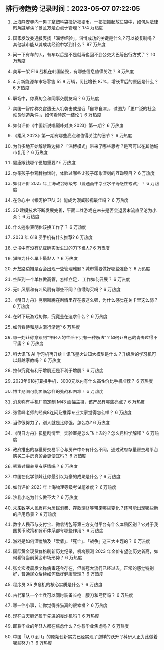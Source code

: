 
## 排行榜趋势 记录时间：2023-05-07 07:22:05
  
  1. 上海静安寺内一男子拿塑料袋捡祈福硬币，一把把抓起放进袋中，如何从法律的角度解读？景区方是否疏于管理？ 174 万热度
    
  2. 国家发改委通报表扬「淄博经验」，淄博成功的关键是什么？可以被复制吗？其他城市能从其成功经验中学到什么？ 87 万热度
    
  3. 问一下有车的人，有车以后是不是就再也回不到公交大巴等出行方式了？ 10 万热度
    
  4. 美军一架 F16 战机在韩国坠毁，有哪些信息值得关注？ 8 万热度
    
  5. 4 月新能源车市场零售 52.9 万辆，同比增长 87%，增长背后的原因是什么？ 6 万热度
    
  6. 职场中，你真的会和同事交朋友吗？ 6 万热度
    
  7. 美国一智库称克宫遭无人机袭击或是俄「自导自演」，试图为「更广泛的社会动员创造条件」，如何看待这一结论？ 6 万热度
    
  8. 如何评价《中国新说唱巅峰对决 2023》第一期？ 6 万热度
    
  9. 《乘风 2023》第一期有哪些亮点和值得关注的细节？ 6 万热度
    
  10. 为何多地开始解禁路边摊？「淄博模式」带来了哪些思考？是否可以在其他城市复用？ 6 万热度
    
  11. 健康跟钱哪个更加重要? 6 万热度
    
  12. 你带孩子参观博物馆时，体验过哪些让孩子印象深刻的互动项目？ 6 万热度
    
  13. 如何评价 2023 年上海政治等级考（普通高中学业水平等级性考试）？ 6 万热度
    
  14. 在你心中《银河护卫队 3》能成为漫威影视最佳吗？ 6 万热度
    
  15. 3D 建模技术不断发展完善，平面二维游戏在未来是否会退居末流直至沦为小众？ 6 万热度
    
  16. 什么迹象表明你该换工作了？ 6 万热度
    
  17. 2023 年 618 买手机有什么推荐? 6 万热度
    
  18. 史书中有没有记载确实发生过的刀下留人? 6 万热度
    
  19. 猫咪为什么早上最黏人？ 6 万热度
    
  20. 开放路边摊是否会出现一些管理难题？城市需要做好哪些准备？ 6 万热度
    
  21. 空降到一个单位做高管，怎样立足， 工作如何开展？ 6 万热度
    
  22. 无叶风扇和有叶风扇有哪些不同？值得购买吗？ 6 万热度
    
  23. 《明日方舟》克丽斯腾在剧情里存在感这么强，为什么感觉在关卡里这么弱？ 6 万热度
    
  24. 在时下玩游戏的你，究竟是在追求什么？ 6 万热度
    
  25. 如何看待和朋友渐行渐远? 6 万热度
    
  26. 哪一刻让你意识到“年轻人的生活不只有一种解法”？如何让自己的青春过得不平庸？ 6 万热度
    
  27. 科大讯飞 AI 学习机再升级！讯飞星火认知大模型是什么？升级后的学习机可以超越家教吗？ 6 万热度
    
  28. 拉伸究竟有利于增肌还是不利于增肌？ 6 万热度
    
  29. 2023年618打算换手机，3000元以内有什么高性价比手机推荐？ 6 万热度
    
  30. 博士期间可能面临怎样的挑战和困难？ 6 万热度
    
  31. 消息称有手机厂商定制 M43 画幅主摄，该产品有哪些亮点？ 6 万热度
    
  32. 张雪峰老师的经典8连问及推荐专业大家觉得怎么样？ 6 万热度
    
  33. 当你很努力了，别人就是比你强，怎么办? 6 万热度
    
  34. 《明日方舟》孤星剧情里，实验室是怎么飞上去的？怎么用科学解释？ 6 万热度
    
  35. 政府推出的存量房交易平台与房产中介有什么不同，通过政府存量房交易平台购买二手房真的会更便宜吗？ 6 万热度
    
  36. 熊猫对饲养员有感情吗？ 6 万热度
    
  37. 中国在化学领域让你最引以为豪的成果是什么？ 6 万热度
    
  38. 如何评价 2023 年上海物理等级考试题难度？ 6 万热度
    
  39. 沙县小吃为什么做不大？ 6 万热度
    
  40. 未来数字人民币将为居民消费、存款理财等带来哪些变化？还可能出现哪些新的应用场景？ 6 万热度
    
  41. 数字人民币与支付宝、微信钱包等第三方支付平台有什么本质区别？它对于我国货币政策和货币体系都有哪些作用？ 6 万热度
    
  42. 游戏是如何深度触及「爱情」、「死亡」、「战争」这三大主题的？ 6 万热度
    
  43. 国际黄金现货价格刷新历史纪录，机构预测 2023 年金价有望创历史新高，如何看待当前黄金市场形势？ 6 万热度
    
  44. 张文宏凌晨发文称病毒还会存在，但新冠大流行已经过去，正常的感觉特别好，普通民众后续如何做好健康管理？ 6 万热度
    
  45. 程序员 35 岁危机的核心实质是什么？ 6 万热度
    
  46. 古代军队一个士兵可以同时装备长枪、腰刀和弓箭吗？ 6 万热度
    
  47. 哪一件小事，让你觉得养猫真的很幸福？ 6 万热度
    
  48. 现在白天鹅还属于先进的轰炸机吗？ 6 万热度
    
  49. 即将毕业的年轻人都在焦虑什么？你有毕业焦虑吗？ 6 万热度
    
  50. 中国「从 0 到 1」的原始创新实力已经实现了怎样的跃升？科研人正为此做着哪些努力？ 6 万热度
    
